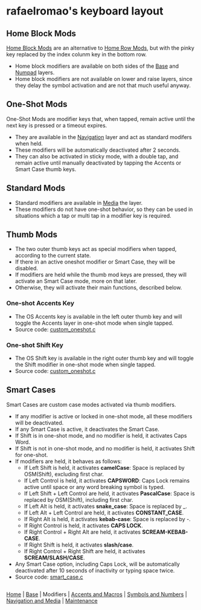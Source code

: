 # rafaelromao's keyboard layout

## Home Block Mods

[Home Block Mods](https://precondition.github.io/home-row-mods#alternative-home-row-mods-layout) are an alternative to [Home Row Mods](https://precondition.github.io/home-row-mods), but with the pinky key replaced by the index colunm key in the bottom row.

- Home block modifiers are available on both sides of the [Base](base.md) and [Numpad](symbols.md#numpad-layer) layers.
- Home block modifiers are not available on lower and raise layers, since they delay the symbol activation and are not that much useful anyway.

## One-Shot Mods

One-Shot Mods are modifier keys that, when tapped, remain active until the next key is pressed or a timeout expires. 
- They are available in the [Navigation](navigation.md#navigation) layer and act as standard modifers when held.
- These modifiers will be automatically deactivated after 2 seconds. 
- They can also be activated in sticky mode, with a double tap, and remain active until manually deactivated by tapping the Accents or Smart Case thumb keys.

## Standard Mods

- Standard modifiers are available in [Media](navigation.md#media) the layer.
- These modifiers do not have one-shot behavior, so they can be used in situations which a tap or multi tap in a modifier key is required.

## Thumb Mods

- The two outer thumb keys act as special modifiers when tapped, according to the current state.
- If there in an active oneshot modifier or Smart Case, they will be disabled.
- If modifiers are held while the thumb mod keys are pressed, they will activate an Smart Case mode, more on that later.
- Otherwise, they will activate their main functions, described below.

### One-shot Accents Key
- The OS Accents key is available in the left outer thumb key and will toggle the Accents layer in one-shot mode when single tapped.
- Source code: [custom_oneshot.c](../src/qmk/users/rafaelromao/features/custom_oneshot.c)

### One-shot Shift Key
- The OS Shift key is available in the right outer thumb key and will toggle the Shift modifier in one-shot mode when single tapped.
- Source code: [custom_oneshot.c](../src/qmk/users/rafaelromao/features/custom_oneshot.c)

## Smart Cases

Smart Cases are custom case modes activated via thumb modifiers.
- If any modifier is active or locked in one-shot mode, all these modifiers will be deactivated.
- If any Smart Case is active, it deactivates the Smart Case.
- If Shift is in one-shot mode, and no modifier is held, it activates Caps Word.
- If Shift is not in one-shot mode, and no modifier is held, it activates Shift for one-shot.
- If modifiers are held, it behaves as follows:
    - If Left Shift is held, it activates **camelCase**: Space is replaced by OSM(Shift), excluding first char.
    - If Left Control is held, it activates **CAPSWORD**: Caps Lock remains active until space or any word breaking symbol is typed.
    - If Left Shift + Left Control are held, it activates **PascalCase**: Space is replaced by OSM(Shift), including first char.
    - If Left Alt is held, it activates **snake_case**: Space is replaced by _.
    - If Left Alt + Left Control are held, it activates **CONSTANT_CASE**.
    - If Right Alt is held, it activates **kebab-case**: Space is replaced by -.
    - If Right Control is held, it activates **CAPS LOCK**.
    - If Right Control + Right Alt are held, it activates **SCREAM-KEBAB-CASE**.
    - If Right Shift is held, it activates **slash/case**.
    - If Right Control + Right Shift are held, it activates **SCREAM/SLASH/CASE**.
- Any Smart Case option, including Caps Lock, will be automatically deactivated after 10 seconds of inactivity or typing space twice.
- Source code: [smart_case.c](../src/qmk/users/rafaelromao/features/smart_case.c)

##
[Home](../readme.md) | 
[Base](base.md) |
Modifiers |
[Accents and Macros](macros.md) |
[Symbols and Numbers](symbols.md) |
[Navigation and Media](navigation.md) |
[Maintenance](maintenance.md)
